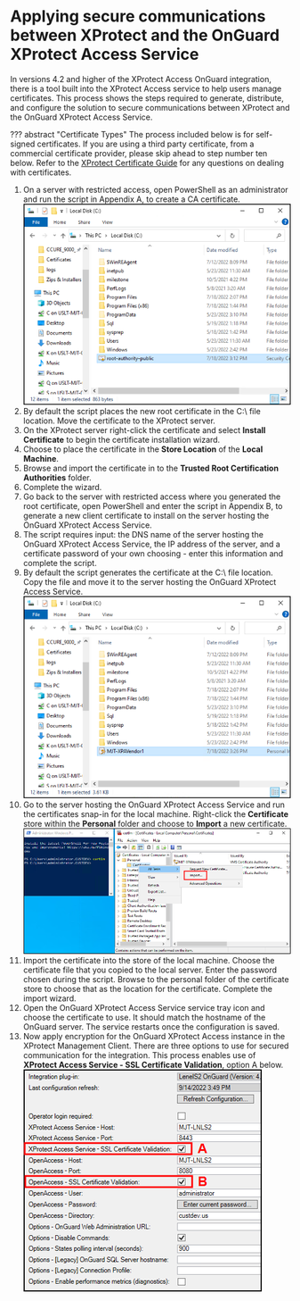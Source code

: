 # Applying secure communications between XProtect and the OnGuard XProtect Access Service

In versions 4.2 and higher of the XProtect Access OnGuard integration, there is a tool built into the XProtect Access service to help users manage certificates. This process shows the steps required to generate, distribute, and configure the solution to secure communications between XProtect and the OnGuard XProtect Access Service.

??? abstract "Certificate Types"
    The process included below is for self-signed certificates. If you are using a third party certificate, from a commercial certificate provider, please skip ahead to step number ten below. Refer to the [XProtect Certificate Guide](https://doc.milestonesys.com/latest/en-US/portal/htm/chapter-page-certificates-guide.htm) for any questions on dealing with certificates.

1. On a server with restricted access, open PowerShell as an administrator and run the script in Appendix A, to create a CA certificate.</br>
    ![RootCert](img/CX.Rootcert.png)
2. By default the script places the new root certificate in the C:\ file location. Move the certificate to the XProtect server.
3. On the XProtect server right-click the certificate and select **Install Certificate** to begin the certificate installation wizard.
4. Choose to place the certificate in the **Store Location** of the **Local Machine**.
5. Browse and import the certificate in to the **Trusted Root Certification Authorities** folder.
6. Complete the wizard.
7. Go back to the server with restricted access where you generated the root certificate, open PowerShell and enter the script in Appendix B, to generate a new client certificate to install on the server hosting the OnGuard XProtect Access Service.
8. The script requires input: the DNS name of the server hosting the OnGuard XProtect Access Service, the IP address of the server, and a certificate password of your own choosing - enter this information and complete the script.
9. By default the script generates the certificate at the C:\ file location. Copy the file and move it to the server hosting the OnGuard XProtect Access Service.</br>
    ![SSLCert](img/CX.sslcert.png)
10. Go to the server hosting the OnGuard XProtect Access Service and run the certificates snap-in for the local machine. Right-click the **Certificate** store within the **Personal** folder and choose to **Import** a new certificate.</br>
    ![ImportSSL](img/CX.sslimport1.png)
11. Import the certificate into the store of the local machine. Choose the certificate file that you copied to the local server. Enter the password chosen during the script. Browse to the personal folder of the certificate store to choose that as the location for the certificate. Complete the import wizard.
12. Open the OnGuard XProtect Access Service service tray icon and choose the certificate to use. It should match the hostname of the OnGuard server. The service restarts once the configuration is saved.
13. Now apply encryption for the OnGuard XProtect Access instance in the XProtect Management Client. There are three options to use for secured communication for the integration. This process enables use of **XProtect Access  Service - SSL Certificate Validation**, option A below.</br>
    ![EncryptOptions](img/EncryptionOptions.png)
